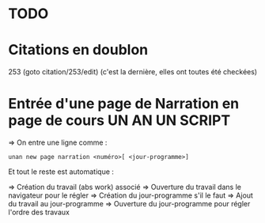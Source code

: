 # TODO

# Citations en doublon

253 (goto citation/253/edit)
(c'est la dernière, elles ont toutes été checkées)

# Entrée d'une page de Narration en page de cours UN AN UN SCRIPT

=> On entre une ligne comme :

    unan new page narration <numéro>[ <jour-programme>]

Et tout le reste est automatique :

=> Création du travail (abs work) associé
=> Ouverture du travail dans le navigateur pour le régler
=> Création du jour-programme s'il le faut
=> Ajout du travail au jour-programme
=> Ouverture du jour-programme pour régler l'ordre des travaux
